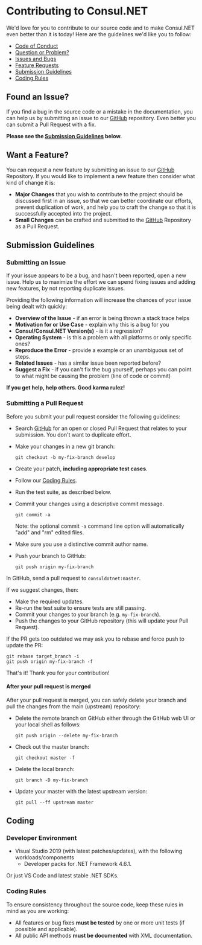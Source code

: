 # Contributing to Consul.NET

We'd love for you to contribute to our source code and to make Consul.NET even better than it is
today! Here are the guidelines we'd like you to follow:

 - [Code of Conduct](CODE_OF_CONDUCT.md)
 - [Question or Problem?](#question)
 - [Issues and Bugs](#issue)
 - [Feature Requests](#feature)
 - [Submission Guidelines](#submit)
 - [Coding Rules](#rules)

## <a name="issue"></a> Found an Issue?

If you find a bug in the source code or a mistake in the documentation, you can help us by
submitting an issue to our [GitHub](https://github.com/G-Research/consuldotnet/issues) repository. Even better you can submit a Pull Request with a fix.

**Please see the [Submission Guidelines](#submit) below.**

## <a name="feature"></a> Want a Feature?

You can request a new feature by submitting an issue to our [GitHub](https://github.com/G-Research/consuldotnet/issues) Repository. If you
would like to implement a new feature then consider what kind of change it is:

* **Major Changes** that you wish to contribute to the project should be discussed first in an issue, so that we can better coordinate our efforts,
  prevent duplication of work, and help you to craft the change so that it is successfully accepted
  into the project.
* **Small Changes** can be crafted and submitted to the [GitHub](https://github.com/G-Research/consuldotnet/pulls) Repository as a Pull
  Request.

## <a name="submit"></a> Submission Guidelines

### Submitting an Issue

If your issue appears to be a bug, and hasn't been reported, open a new issue. Help us to maximize the effort we can spend fixing issues and adding new features, by not reporting duplicate issues.

Providing the following information will increase the chances of your issue being dealt with
quickly:

* **Overview of the Issue** - if an error is being thrown a stack trace helps
* **Motivation for or Use Case** - explain why this is a bug for you
* **Consul/Consul.NET Version(s)** - is it a regression?
* **Operating System** - is this a problem with all platforms or only specific ones?
* **Reproduce the Error** - provide a example or an unambiguous set of steps.
* **Related Issues** - has a similar issue been reported before?
* **Suggest a Fix** - if you can't fix the bug yourself, perhaps you can point to what might be causing the problem (line of code or commit)

**If you get help, help others. Good karma rulez!**

### Submitting a Pull Request
Before you submit your pull request consider the following guidelines:

* Search [GitHub](https://github.com/G-Research/consuldotnet) for an open or closed Pull Request that relates to your submission. You don't want to duplicate effort.
* Make your changes in a new git branch:

    ```shell
    git checkout -b my-fix-branch develop
    ```

* Create your patch, **including appropriate test cases**.
* Follow our [Coding Rules](#rules).
* Run the test suite, as described below.
* Commit your changes using a descriptive commit message.

    ```shell
    git commit -a
    ```
  Note: the optional commit `-a` command line option will automatically "add" and "rm" edited files.
* Make sure you use a distinctive commit author name.
* Push your branch to GitHub:

    ```shell
    git push origin my-fix-branch
    ```

In GitHub, send a pull request to `consuldotnet:master`.

If we suggest changes, then:

* Make the required updates.
* Re-run the test suite to ensure tests are still passing.
* Commit your changes to your branch (e.g. `my-fix-branch`).
* Push the changes to your GitHub repository (this will update your Pull Request).

If the PR gets too outdated we may ask you to rebase and force push to update the PR:

```shell
git rebase target_branch -i
git push origin my-fix-branch -f
```

That's it! Thank you for your contribution!

#### After your pull request is merged

After your pull request is merged, you can safely delete your branch and pull the changes
from the main (upstream) repository:

* Delete the remote branch on GitHub either through the GitHub web UI or your local shell as follows:

    ```shell
    git push origin --delete my-fix-branch
    ```

* Check out the master branch:

    ```shell
    git checkout master -f
    ```

* Delete the local branch:

    ```shell
    git branch -D my-fix-branch
    ```

* Update your master with the latest upstream version:

    ```shell
    git pull --ff upstream master
    ```

## Coding

### Developer Environment

- Visual Studio 2019 (with latest patches/updates), with the following workloads/components
    - Developer packs for .NET Framework 4.6.1.

Or just VS Code and latest stable .NET SDKs.

### <a name="rules"></a> Coding Rules

To ensure consistency throughout the source code, keep these rules in mind as you are working:

* All features or bug fixes **must be tested** by one or more unit tests (if possible and applicable).
* All public API methods **must be documented** with XML documentation.